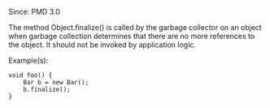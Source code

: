 Since: PMD 3.0

The method Object.finalize() is called by the garbage collector on an object when garbage collection determines
that there are no more references to the object. It should not be invoked by application logic.

Example(s):
```
void foo() {
    Bar b = new Bar();
    b.finalize();
}
```
